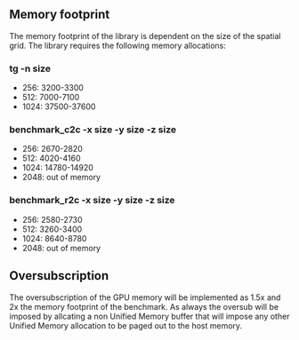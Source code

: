 ## Memory footprint

The memory footprint of the library is dependent on the size of the spatial grid. The library requires the following memory allocations:

### tg -n size

- 256: 3200-3300
- 512: 7000-7100
- 1024: 37500-37600

### benchmark_c2c -x size -y size -z size

- 256: 2670-2820
- 512: 4020-4160
- 1024: 14780-14920
- 2048: out of memory

### benchmark_r2c -x size -y size -z size

- 256: 2580-2730
- 512: 3260-3400
- 1024: 8640-8780
- 2048: out of memory

## Oversubscription

The oversubscription of the GPU memory will be implemented as 1.5x and 2x the memory footprint of the benchmark.
As always the oversub will be imposed by allcating a non Unified Memory buffer that will impose any other Unified Memory allocation to be paged out to the host memory.
